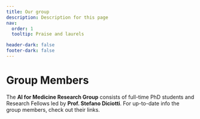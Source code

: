```yaml
---
title: Our group
description: Description for this page
nav:
  order: 1
  tooltip: Praise and laurels

header-dark: false
footer-dark: false
---
```



# <i class="fas fa-users"></i>Group Members

The **AI for Medicine Research Group** consists of full-time PhD students and Research Fellows led by **Prof. Stefano Diciotti**. 
For up-to-date info the group members, check out their links.
